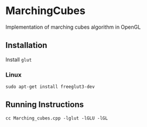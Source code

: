 # MarchingCubes
Implementation of marching cubes algorithm in OpenGL

## Installation
Install `glut`

### Linux
`sudo apt-get install freeglut3-dev`

## Running Instructions
`cc Marching_cubes.cpp -lglut -lGLU -lGL`

